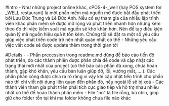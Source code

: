 #Intro - Như những project online khác, cPOS-4-_well (hay POS system for _WELL restaurant) là một phần mềm mã nguồn mở được bắt đầu phát triển bởi Lưu Đức Trung và Lê Đức Anh. Nếu có sự tham gia của nhiều lập trình viên khác phần mềm sẽ được mở rộng và phát triển nhanh hơn nhưng kèm theo đó thì việc kiểm soát mã nguồn sẽ khó khăn hơn. Nên để tạo điều kiện quản lý mã nguồn hiệu quả ít tốn kém. Chúng tôi sẽ đặt ra một số yêu cầu giúp việc phát triển code trở nên nhất quán nhất có thể - Những yêu cầu việc viết code sẽ được update thêm trong thời gian tới

#Details -
    - Phần precession trong readme.md dùng để báo cáo tiến độ phát triển, do các thành phiên được phân chia để code và cập nhật các trạng thái mới nhất của project (có thể báo các phần đã xong, chưa hoàn thành, gặp khó khăn, yêu cầu bàn luận giúp đỡ, lỗi, vướng mắt,.....). Các phần phân công được chia ra rõ ràng vì vậy khi cập nhật tiến trình cho phần nào thì chỉ viết nội dung liên quan đến phần đó, nếu ngoài lề sẽ bị xoá
    - Các thành viên tham gia phát triển phải tích cực giao tiếp và hỗ trợ nhau nhiều nhất có thể để hoàn thành phần mềm
    - File "nn" là file rỗng, bù nhìn, giúp giữ cho folder tồn tại khi mà folder không chưa file nào khác